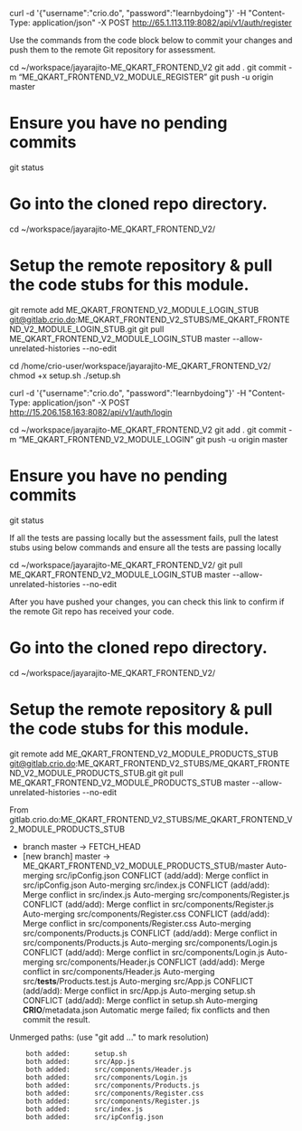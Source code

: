 curl -d '{"username":"crio.do", "password":"learnbydoing"}' -H "Content-Type: application/json" -X POST http://65.1.113.119:8082/api/v1/auth/register


Use the commands from the code block below to commit your changes and push them to the remote Git repository for assessment.

cd ~/workspace/jayarajito-ME_QKART_FRONTEND_V2
git add .
git commit -m “ME_QKART_FRONTEND_V2_MODULE_REGISTER”
git push -u origin master

# Ensure you have no pending commits
git status




# Go into the cloned repo directory.
cd ~/workspace/jayarajito-ME_QKART_FRONTEND_V2/

# Setup the remote repository & pull the code stubs for this module.
git remote add ME_QKART_FRONTEND_V2_MODULE_LOGIN_STUB git@gitlab.crio.do:ME_QKART_FRONTEND_V2_STUBS/ME_QKART_FRONTEND_V2_MODULE_LOGIN_STUB.git
git pull ME_QKART_FRONTEND_V2_MODULE_LOGIN_STUB master --allow-unrelated-histories --no-edit




cd /home/crio-user/workspace/jayarajito-ME_QKART_FRONTEND_V2/
chmod +x setup.sh
./setup.sh




curl -d '{"username":"crio.do", "password":"learnbydoing"}' -H "Content-Type: application/json" -X POST http://15.206.158.163:8082/api/v1/auth/login



cd ~/workspace/jayarajito-ME_QKART_FRONTEND_V2
git add .
git commit -m “ME_QKART_FRONTEND_V2_MODULE_LOGIN”
git push -u origin master

# Ensure you have no pending commits
git status




If all the tests are passing locally but the assessment fails, pull the latest stubs using below commands and ensure all the tests are passing locally



cd ~/workspace/jayarajito-ME_QKART_FRONTEND_V2/
git pull ME_QKART_FRONTEND_V2_MODULE_LOGIN_STUB master --allow-unrelated-histories --no-edit



After you have pushed your changes, you can check this link to confirm if the remote Git repo has received your code.



# Go into the cloned repo directory.
cd ~/workspace/jayarajito-ME_QKART_FRONTEND_V2/

# Setup the remote repository & pull the code stubs for this module.
git remote add ME_QKART_FRONTEND_V2_MODULE_PRODUCTS_STUB git@gitlab.crio.do:ME_QKART_FRONTEND_V2_STUBS/ME_QKART_FRONTEND_V2_MODULE_PRODUCTS_STUB.git
git pull ME_QKART_FRONTEND_V2_MODULE_PRODUCTS_STUB master --allow-unrelated-histories --no-edit

From gitlab.crio.do:ME_QKART_FRONTEND_V2_STUBS/ME_QKART_FRONTEND_V2_MODULE_PRODUCTS_STUB
 * branch            master     -> FETCH_HEAD
 * [new branch]      master     -> ME_QKART_FRONTEND_V2_MODULE_PRODUCTS_STUB/master
Auto-merging src/ipConfig.json
CONFLICT (add/add): Merge conflict in src/ipConfig.json
Auto-merging src/index.js
CONFLICT (add/add): Merge conflict in src/index.js
Auto-merging src/components/Register.js
CONFLICT (add/add): Merge conflict in src/components/Register.js
Auto-merging src/components/Register.css
CONFLICT (add/add): Merge conflict in src/components/Register.css
Auto-merging src/components/Products.js
CONFLICT (add/add): Merge conflict in src/components/Products.js
Auto-merging src/components/Login.js
CONFLICT (add/add): Merge conflict in src/components/Login.js
Auto-merging src/components/Header.js
CONFLICT (add/add): Merge conflict in src/components/Header.js
Auto-merging src/__tests__/Products.test.js
Auto-merging src/App.js
CONFLICT (add/add): Merge conflict in src/App.js
Auto-merging setup.sh
CONFLICT (add/add): Merge conflict in setup.sh
Auto-merging __CRIO__/metadata.json
Automatic merge failed; fix conflicts and then commit the result.



Unmerged paths:
  (use "git add <file>..." to mark resolution)

        both added:      setup.sh
        both added:      src/App.js
        both added:      src/components/Header.js
        both added:      src/components/Login.js
        both added:      src/components/Products.js
        both added:      src/components/Register.css
        both added:      src/components/Register.js
        both added:      src/index.js
        both added:      src/ipConfig.json

